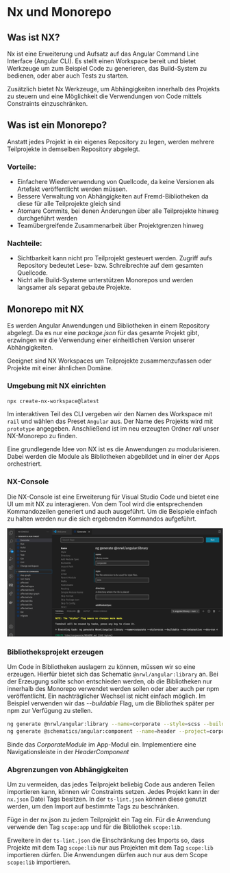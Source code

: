 # Nx und Monorepo

## Was ist NX?

Nx ist eine Erweiterung und Aufsatz auf das Angular Command Line Interface (Angular CLI).
Es stellt einen Workspace bereit und bietet Werkzeuge um zum Beispiel Code zu generieren,
das Build-System zu bedienen, oder aber auch Tests zu starten.

Zusätzlich bietet Nx Werkzeuge, um Abhängigkeiten innerhalb des Projekts zu steuern
und eine Möglichkeit die Verwendungen von Code mittels Constraints einzuschränken.

## Was ist ein Monorepo?

Anstatt jedes Projekt in ein eigenes Repository zu legen, werden mehrere Teilprojekte in
demselben Repository abgelegt.

### Vorteile:

- Einfachere Wiederverwendung von Quellcode, da keine Versionen als Artefakt veröffentlicht werden müssen.
- Bessere Verwaltung von Abhängigkeiten auf Fremd-Bibliotheken da diese für alle Teilprojekte gleich sind
- Atomare Commits, bei denen Änderungen über alle Teilprojekte hinweg durchgeführt werden
- Teamübergreifende Zusammenarbeit über Projektgrenzen hinweg

### Nachteile:

- Sichtbarkeit kann nicht pro Teilprojekt gesteuert werden. Zugriff aufs Repository bedeutet Lese- bzw. Schreibrechte 
  auf dem gesamten Quellcode.
- Nicht alle Build-Systeme unterstützen Monorepos und werden langsamer als separat gebaute Projekte.

## Monorepo mit NX

Es werden Angular Anwendungen und Bibliotheken in einem Repository abgelegt. Da es nur eine *package.json* für das
gesamte Projekt gibt, erzwingen wir die Verwendung einer einheitlichen Version unserer Abhängigkeiten.

Geeignet sind NX Workspaces um Teilprojekte zusammenzufassen oder Projekte mit einer ähnlichen Domäne.

### Umgebung mit NX einrichten

```bash
npx create-nx-workspace@latest
```

Im interaktiven Teil des CLI vergeben wir den Namen des Workspace mit `rail` und wählen das Preset `Angular` aus.
Der Name des Projekts wird mit `prototype` angegeben. Anschließend ist im neu erzeugten Ordner *rail* unser 
NX-Monorepo zu finden.

Eine grundlegende Idee von NX ist es die Anwendungen zu modularisieren. Dabei werden die Module als Bibliotheken
abgebildet und in einer der Apps orchestriert.

### NX-Console

Die NX-Console ist eine Erweiterung für Visual Studio Code und bietet eine UI um mit NX zu interagieren. Von dem Tool
wird die entsprechenden Kommandozeilen generiert und auch ausgeführt. Um die Beispiele einfach zu halten werden nur
die sich ergebenden Kommandos aufgeführt.

![alt-text](../assets/nx_console_nrwl_angular_library.png "NX-Console @nrwl/angular:library")

### Bibliotheksprojekt erzeugen

Um Code in Bibliotheken auslagern zu können, müssen wir so eine erzeugen. Hierfür bietet sich das Schematic 
`@nrwl/angular:library` an. Bei der Erzeugung sollte schon entschieden werden, ob die Bibliotheken nur innerhalb
des Monorepo verwendet werden sollen oder aber auch per npm veröffentlicht. Ein nachträglicher Wechsel ist nicht
einfach möglich. Im Beispiel verwenden wir das *--buildable* Flag, um die Bibliothek später per npm zur Verfügung
zu stellen.

```bash
ng generate @nrwl/angular:library --name=corporate --style=scss --buildable --no-interactive
ng generate @schematics/angular:component --name=header --project=corporate --style=scss --export --no-interactive 
```

Binde das *CorporateModule* im App-Modul ein. Implementiere eine Navigationsleiste in der *HeaderComponent*

### Abgrenzungen von Abhängigkeiten

Um zu vermeiden, das jedes Teilprojekt beliebig Code aus anderen Teilen importieren kann,
können wir Constraints setzen. Jedes Projekt kann in der `nx.json` Datei Tags besitzen. In 
der `ts-lint.json` können diese genutzt werden, um den Import auf bestimmte Tags zu beschränken.

Füge in der nx.json zu jedem Teilprojekt ein Tag ein. Für die Anwendung verwende den Tag
`scope:app` und für die Bibliothek `scope:lib`.

Erweitere in der `ts-lint.json` die Einschränkung des Imports so, dass Projekte mit dem Tag `scope:lib`
nur aus Projekten mit dem Tag `scope:lib` importieren dürfen. Die Anwendungen dürfen auch nur aus dem
Scope `scope:lib` importieren.
